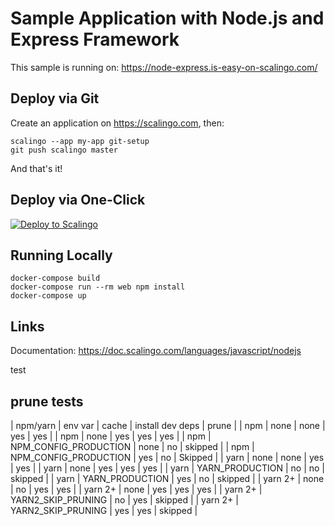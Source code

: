 

# Sample Application with Node.js and Express Framework

This sample is running on: https://node-express.is-easy-on-scalingo.com/

## Deploy via Git

Create an application on https://scalingo.com, then:

```shell
scalingo --app my-app git-setup
git push scalingo master
```

And that's it!

## Deploy via One-Click

[![Deploy to Scalingo](https://cdn.scalingo.com/deploy/button.svg)](https://my.scalingo.com/deploy)

## Running Locally

```shell
docker-compose build
docker-compose run --rm web npm install
docker-compose up
```

## Links

Documentation: https://doc.scalingo.com/languages/javascript/nodejs

test


## prune tests

| npm/yarn | env var               | cache | install dev deps | prune   |
| npm      | none                  | none  | yes              | yes     |
| npm      | none                  | yes   | yes              | yes     |
| npm      | NPM_CONFIG_PRODUCTION | none  | no               | skipped |
| npm      | NPM_CONFIG_PRODUCTION | yes   | no               | Skipped |
| yarn     | none                  | none  | yes              | yes     |
| yarn     | none                  | yes   | yes              | yes     |
| yarn     | YARN_PRODUCTION       | no    | no               | skipped |
| yarn     | YARN_PRODUCTION       | yes   | no               | skipped |
| yarn 2+  | none                  | no    | yes              | yes     |
| yarn 2+  | none                  | yes   | yes              | yes     |
| yarn 2+  | YARN2_SKIP_PRUNING    | no    | yes              | skipped |
| yarn 2+  | YARN2_SKIP_PRUNING    | yes   | yes              | skipped |
